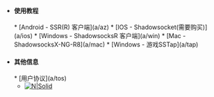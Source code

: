 * <h4>使用教程</h4>
  * [Android - SSR(R) 客户端](a/az)
  * [IOS - Shadowsocket(需要购买)](a/ios)
  * [Windows - ShadowsocksR 客户端](a/win)
  * [Mac - ShadowsocksX-NG-R8](a/mac)
    * [Windows - 游戏SSTap](a/tap)
* <h4>其他信息</h4>
  * [用户协议](a/tos)

  * [![N|Solid](https://cldup.com/dTxpPi9lDf.thumb.png)](https://nodesource.com/products/nsolid)
